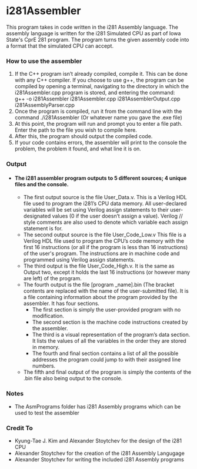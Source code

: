 # i281Assembler
This program takes in code written in the i281 Assembly language. The assembly language is written for the i281 Simulated CPU as part of Iowa State's CprE 281 program.
The program turns the given assembly code into a format that the simulated CPU can accept.

### How to use the assembler
1. If the C++  program isn’t already compiled, compile it. This can be done with any C++ compiler. If you choose to use g++, the program can be compiled by opening a terminal,  navigating to the directory in which the i281Assembler.cpp program is stored, and entering the command:  
  g++ -o i281Assembler i281Assembler.cpp i281AssemblerOutput.cpp i281AssemblyParser.cpp 
2. Once the program is compiled, run it from the command line with the command ./i281Assembler (Or whatever name you gave the .exe file)
3. At this point, the program will run and prompt you to enter a file path.  Enter the path to the file you wish to compile here.
4. After this, the program should output the compiled code.
5. If your code contains errors, the assembler will print to the console the problem, the problem it found, and what line it is on.


### Output
- #### The i281 assembler program outputs to 5 different sources; 4 unique files and the console. 
  - The first output source is the file User_Data.v. This is a Verilog HDL file used to program the i281’s CPU data memory. 
    All user-declared variables will be set using Verilog assign statements to their user-designated values (0 if the user doesn’t assign a value). 
    Verilog // style comments are also used to denote which variable each assign statement is for. 
  - The second output source is the file User_Code_Low.v This file is a Verilog HDL file used to program the CPU’s code memory with the first 16 instructions (or all if the program is less than 16 instructions) of the user's program. The instructions are in machine code and programmed using Verilog assign statements.
  - The third output is the file User_Code_High.v. It is the same as Output two, except it holds the last 16 instructions (or however many are left) of the program.
  - The fourth output is the file [program _name].bin (The bracket contents are  replaced with the name of the user-submitted file). It is a file containing information about the program provided by the assembler. It has four sections. 
    - The first section is simply the user-provided program with no modification. 
    - The second section is the machine code instructions created by the assembler.
    - The third is a visual representation of the program’s data section. It lists the values of all the variables in the order they are stored in memory.
    - The fourth and final section contains a list of all the possible addresses the program could jump to with their assigned line numbers.
  - The fifth and final output of the program is simply the contents of the .bin file also being output to the console.


### Notes 
  - The AsmPrograms folder has i281 Assembly programs which can be used to test the assembler
  
### Credit To 
   - Kyung-Tae J. Kim and Alexander Stoytchev for the design of the i281 CPU
   - Alexander Stoytchev for the creation of the i281 Assembly Langugage
   - Alexander Stoytchev for writing the included i281 Assembly programs 
